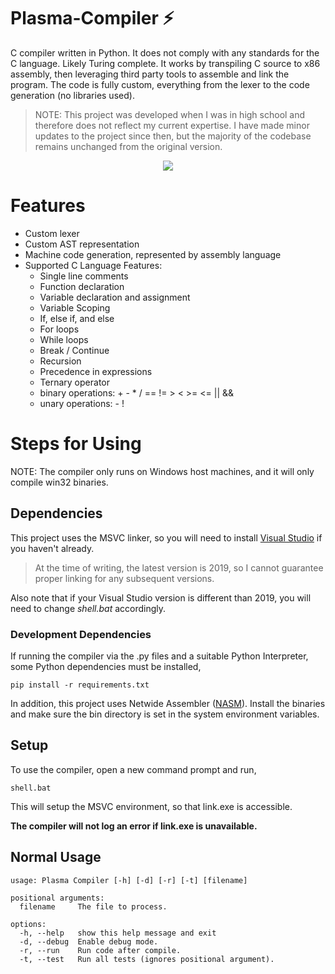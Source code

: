 # Plasma-Compiler ⚡

C compiler written in Python. It does not comply with any standards for the C
language. Likely Turing complete. It works by transpiling C source to x86
assembly, then leveraging third party tools to assemble and link the program.
The code is fully custom, everything from the lexer to the code generation (no
libraries used).

> NOTE: This project was developed when I was in high school and therefore does
> not reflect my current expertise. I have made minor updates to the project
> since then, but the majority of the codebase remains unchanged from the
> original version.

<p align="center">
<img src="https://i.gyazo.com/66cada5c7538e5597443c1e467c862aa.gif" />
</p>

# Features

- Custom lexer
- Custom AST representation
- Machine code generation, represented by assembly language
- Supported C Language Features:
    - Single line comments
    - Function declaration
    - Variable declaration and assignment
    - Variable Scoping
    - If, else if, and else
    - For loops
    - While loops
    - Break / Continue
    - Recursion
    - Precedence in expressions
    - Ternary operator
    - binary operations: +   -    *    /    ==    !=    >    <    >=    <=    ||    &&
    - unary operations: - !


# Steps for Using

NOTE: The compiler only runs on Windows host machines, and it will only compile
win32 binaries.

## Dependencies

This project uses the MSVC linker, so you will need to install <a
href="https://visualstudio.microsoft.com/vs/">Visual Studio</a> if you haven't
already. 
> At the time of writing, the latest version is 2019, so I cannot
guarantee proper linking for any subsequent versions. 

Also note that if your Visual Studio version is different than 2019, you will
need to change *shell.bat* accordingly.

### Development Dependencies

If running the compiler via the .py files and a suitable Python Interpreter,
some Python dependencies must be installed,

```
pip install -r requirements.txt
```

In addition, this project uses Netwide Assembler (<a
href="https://www.nasm.us/">NASM</a>). Install the binaries and make sure the
bin directory is set in the system environment variables.  

## Setup

To use the compiler, open a new command prompt and run,

```
shell.bat
```

This will setup the MSVC environment, so that link.exe is accessible.

**The compiler will not log an error if link.exe is unavailable.**

## Normal Usage

```
usage: Plasma Compiler [-h] [-d] [-r] [-t] [filename]

positional arguments:
  filename     The file to process.

options:
  -h, --help   show this help message and exit
  -d, --debug  Enable debug mode.
  -r, --run    Run code after compile.
  -t, --test   Run all tests (ignores positional argument).
```
